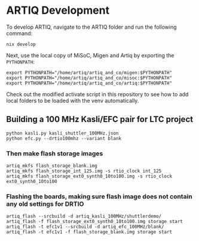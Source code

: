 # ARTIQ Development

To develop ARTIQ, navigate to the ARTIQ folder and run the following command:

    nix develop

Next, use the local copy of MiSoC, Migen and Artiq by exporting the `PYTHONPATH`:

    export PYTHONPATH="/home/artiq/artiq_and_co/migen:$PYTHONPATH"
    export PYTHONPATH="/home/artiq/artiq_and_co/misoc:$PYTHONPATH"
    export PYTHONPATH="/home/artiq/artiq_and_co/artiq:$PYTHONPATH"

Check out the modified activate script in this repository to see how to add
local folders to be loaded with the venv automatically.

## Building a 100 MHz Kasli/EFC pair for LTC project

    python kasli.py kasli_shuttler_100MHz.json
    python efc.py --drtio100mhz --variant blank

### Then make flash storage images

    artiq_mkfs flash_storage_blank.img
    artiq_mkfs flash_storage_int_125.img -s rtio_clock int_125
    artiq_mkfs flash_storage_ext0_synth0_10to100.img -s rtio_clock ext0_synth0_10to100

### Flashing the boards, making sure flash image does not contain any old settings for DRTIO

    artiq_flash --srcbuild -d artiq_kasli_100MHz/shuttlerdemo/
    artiq_flash -f flash_storage_ext0_synth0_10to100.img storage start
    artiq_flash -t efc1v1 --srcbuild -d artiq_efc_100MHz/blank/
    artiq_flash -t efc1v1 -f flash_storage_blank.img storage start

